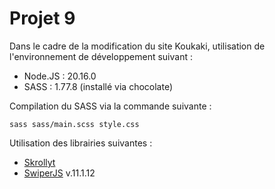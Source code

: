 # Projet 9
Dans le cadre de la modification du site Koukaki, utilisation de l'environnement de développement suivant :

* Node.JS : 20.16.0
* SASS : 1.77.8 (installé via chocolate)

Compilation du SASS via la commande suivante :
```shell
sass sass/main.scss style.css
```

Utilisation des librairies suivantes :
* [Skrollyt](https://github.com/hikuikuma/scrollyt)
* [SwiperJS](https://swiperjs.com/) v.11.1.12